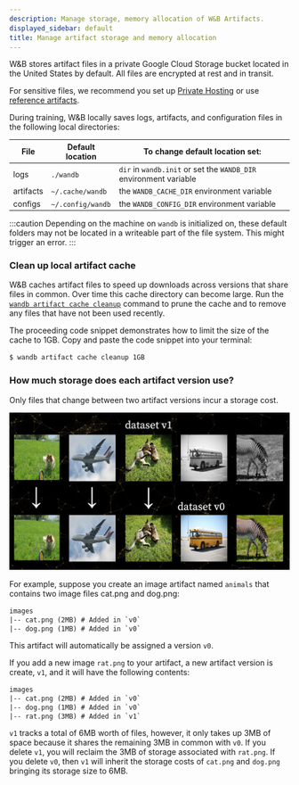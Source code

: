 ```yaml
---
description: Manage storage, memory allocation of W&B Artifacts.
displayed_sidebar: default
title: Manage artifact storage and memory allocation
---
```


W&B stores artifact files in a private Google Cloud Storage bucket located in the United States by default. All files are encrypted at rest and in transit.

For sensitive files, we recommend you set up [Private Hosting](../hosting/intro.md) or use [reference artifacts](./track-external-files.md).

During training, W&B locally saves logs, artifacts, and configuration files in the following local directories:

| File      | Default location  | To change default location set:                                   |
| --------- | ----------------- | ----------------------------------------------------------------- |
| logs      | `./wandb`         | `dir` in `wandb.init` or set the `WANDB_DIR` environment variable |
| artifacts | `~/.cache/wandb`  | the `WANDB_CACHE_DIR` environment variable                        |
| configs   | `~/.config/wandb` | the `WANDB_CONFIG_DIR` environment variable                       |


:::caution
Depending on the machine on `wandb` is initialized on, these default folders may not be located in a writeable part of the file system. This might trigger an error.
:::

### Clean up local artifact cache

W&B caches artifact files to speed up downloads across versions that share files in common. Over time this cache directory can become large. Run the [`wandb artifact cache cleanup`](../../ref/cli/wandb-artifact/wandb-artifact-cache/README.md) command to prune the cache and to remove any files that have not been used recently.

The proceeding code snippet demonstrates how to limit the size of the cache to 1GB. Copy and paste the code snippet into your terminal:

```bash
$ wandb artifact cache cleanup 1GB
```

### How much storage does each artifact version use?

Only files that change between two artifact versions incur a storage cost.

![v1 of the artifact "dataset" only has 2/5 images that differ, so it only uses 40% of the space.](/images/artifacts/artifacts-dedupe.PNG)

For example, suppose you create an image artifact named `animals` that contains two image files cat.png and dog.png:

```
images
|-- cat.png (2MB) # Added in `v0`
|-- dog.png (1MB) # Added in `v0`
```

This artifact will automatically be assigned a version `v0`.

If you add a new image `rat.png` to your artifact, a new artifact version is create, `v1`, and it will have the following contents:

```
images
|-- cat.png (2MB) # Added in `v0`
|-- dog.png (1MB) # Added in `v0`
|-- rat.png (3MB) # Added in `v1`
```

`v1` tracks a total of 6MB worth of files, however, it only takes up 3MB of space because it shares the remaining 3MB in common with `v0`. If you delete `v1`, you will reclaim the 3MB of storage associated with `rat.png`. If you delete `v0`, then `v1` will inherit the storage costs of `cat.png` and `dog.png` bringing its storage size to 6MB.
